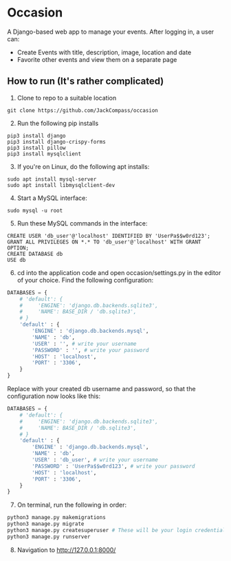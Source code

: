# Occasion

A Django-based web app to manage your events. After logging in, a user can:
- Create Events with title, description, image, location and date
- Favorite other events and view them on a separate page

## How to run (It's rather complicated)
1. Clone to repo to a suitable location
```
git clone https://github.com/JackCompass/occasion
```
2. Run the following pip installs
```
pip3 install django
pip3 install django-crispy-forms
pip3 install pillow
pip3 install mysqlclient
```
3. If you're on Linux, do the following apt installs:
```
sudo apt install mysql-server
sudo apt install libmysqlclient-dev
```
4. Start a MySQL interface:
```
sudo mysql -u root
```
5. Run these MySQL commands in the interface:
```
CREATE USER 'db_user'@'localhost' IDENTIFIED BY 'UserPa$$w0rd123';
GRANT ALL PRIVILEGES ON *.* TO 'db_user'@'localhost' WITH GRANT OPTION;
CREATE DATABASE db
USE db
```
6. cd into the application code and open occasion/settings.py in the editor of your choice. Find the following configuration:
```python
DATABASES = {
    # 'default': {
    #     'ENGINE': 'django.db.backends.sqlite3',
    #     'NAME': BASE_DIR / 'db.sqlite3',
    # }
	'default' : {
		'ENGINE' : 'django.db.backends.mysql',
		'NAME' : 'db',
		'USER' : '', # write your username
		'PASSWORD' : '', # write your password
		'HOST' : 'localhost',
		'PORT' : '3306',
	}
}
```
Replace with your created db username and password, so that the configuration now looks like this:
```python
DATABASES = {
    # 'default': {
    #     'ENGINE': 'django.db.backends.sqlite3',
    #     'NAME': BASE_DIR / 'db.sqlite3',
    # }
	'default' : {
		'ENGINE' : 'django.db.backends.mysql',
		'NAME' : 'db',
		'USER' : 'db_user', # write your username
		'PASSWORD' : 'UserPa$$w0rd123', # write your password
		'HOST' : 'localhost',
		'PORT' : '3306',
	}
}
```

7. On terminal, run the following in order:
```bash
python3 manage.py makemigrations
python3 manage.py migrate
python3 manage.py createsuperuser # These will be your login credentials for the website
python3 manage.py runserver
```
8. Navigation to http://127.0.0.1:8000/
